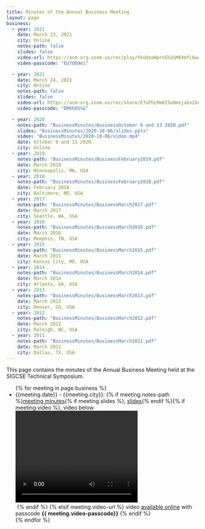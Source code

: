 ```yaml
---
title: Minutes of the Annual Business Meeting
layout: page
business:
  - year: 2021
    date: March 23, 2021
    city: Online
    notes-path: false
    slides: false
    video-url: https://acm-org.zoom.us/rec/play/hkuUseHprnEh2GM6XmfL6wAjusYExdIaTPIUNsGLSeft1u7gyMwH-Bkw2965XBXqNkqhLatQLwB6MUr0.OrxGDpui75CF4wfs
    video-passcode: "EU?OD9ei"

  - year: 2021
    date: March 24, 2021
    city: Online
    notes-path: false
    slides: false
    video-url: https://acm-org.zoom.us/rec/share/E7uPhLMm8I5a0mvjabv2XuWjUxzmMKWUvLpkMygnwVDCHbmiKo3Hi981Z0sGKdwM.3AW1wb2LMTZwRzW5
    video-passcode: "DRKh05%&"

  - year: 2020
    notes-path: "BusinessMinutes/BusinessOctober 6 and 13 2020.pdf"
    slides: "BusinessMinutes/2020-10-06/slides.pptx"
    video: "BusinessMinutes/2020-10-06/video.mp4"
    date: October 6 and 13 2020
    city: Online
  - year: 2019
    notes-path: "BusinessMinutes/BusinessFebruary2019.pdf"
    date: March 2019
    city: Minneapolis, MN, USA
  - year: 2018
    notes-path: "BusinessMinutes/BusinessFebruary2018.pdf"
    date: February 2018
    city: Baltimore, MD, USA
  - year: 2017
    notes-path: "BusinessMinutes/BusinessMarch2017.pdf"
    date: March 2017
    city: Seattle, WA, USA
  - year: 2016
    notes-path: "BusinessMinutes/BusinessMarch2016.pdf"
    date: March 2016
    city: Memphis, TN, USA
  - year: 2015
    notes-path: "BusinessMinutes/BusinessMarch2015.pdf"
    date: March 2015
    city: Kansas City, MO, USA
  - year: 2014
    notes-path: "BusinessMinutes/BusinessMarch2014.pdf"
    date: March 2014
    city: Atlanta, GA, USA
  - year: 2013
    notes-path: "BusinessMinutes/BusinessMarch2013.pdf"
    date: March 2013
    city: Denver, CO, USA
  - year: 2012
    notes-path: "BusinessMinutes/BusinessMarch2012.pdf"
    date: March 2012
    city: Raleigh, NC, USA
  - year: 2011
    notes-path: "BusinessMinutes/BusinessMarch2011.pdf"
    date: March 2011
    city: Dallas, TX, USA
---
```


This page contains the minutes of the Annual Business Meeting held at the SIGCSE Technical Symposium.

<ul>{% for meeting in page.business %}
<li>{{meeting.date}} - {{meeting.city}}: 
  {% if meeting.notes-path %}<a href="{{meeting.notes-path}}">meeting minutes</a>{% if meeting.slides %}, <a href="{{meeting.slides}}">slides</a>{% endif %}{% if meeting.video %}, video below<br>
  <video width="320" height="240" controls>
  <source src="{{meeting.video}}" type="video/mp4">
  Your browser does not support the video tag.
  </video><br>&nbsp;{% endif %}
  {% elsif meeting.video-url %} video <a href="{{ meeting.video-url | absolute_url}}">available online</a> with passcode <strong>{{ meeting.video-passcode}}</strong>
  {% endif %}
</li>
{% endfor %}</ul>


